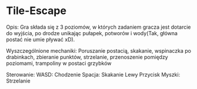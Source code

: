 # Tile-Escape
 
Opis: Gra składa się z 3 poziomów, w których zadaniem gracza jest dotarcie do wyjścia, po drodze unikając pułapek, potworów i wody(Tak, główna postać nie umie pływać xD).

Wyszczególnione mechaniki: 
Poruszanie postacią, skakanie, wspinaczka po drabinkach, zbieranie punktów, strzelanie, przenoszenie pomiędzy poziomami, trampoliny w postaci grzybków

Sterowanie: 
WASD: Chodzenie
Spacja: Skakanie
Lewy Przycisk Myszki: Strzelanie

